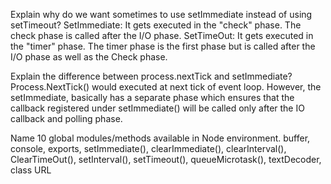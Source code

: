 Explain why do we want sometimes to use setImmediate instead of using setTimeout?
SetImmediate: It gets executed in the "check" phase. The check phase is called after the I/O phase. SetTimeOut: It gets executed in the "timer" phase. The timer phase is the first phase but is called after the I/O phase as well as the Check phase.

Explain the difference between process.nextTick and setImmediate?
Process.NextTick() would executed at next tick of event loop. However, the setImmediate, basically has a separate phase which ensures that the callback registered under setImmediate() will be called only after the IO callback and polling phase.

Name 10 global modules/methods available in Node environment.
buffer, console, exports, setImmediate(), clearImmediate(), clearInterval(), ClearTimeOut(), setInterval(), setTimeout(), queueMicrotask(), textDecoder, class URL